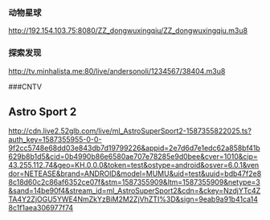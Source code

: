 ### 动物星球
http://192.154.103.75:8080/ZZ_dongwuxingqiu/ZZ_dongwuxingqiu.m3u8

### 探索发现
http://tv.minhalista.me:80/live/andersonoli/1234567/38404.m3u8

###CNTV


## Astro Sport 2
http://cdn.live2.52glb.com/live/ml_AstroSuperSport2-1587355822025.ts?auth_key=1587355955-0-0-9f2cc5748e68dd03e843db7d19799226&appid=2e7d6d7e1edc62a858bf41b629b8b1d5&cid=0b4990b86e6580ae707e78285e9d0bee&cver=1010&cip=43.255.112.74&geo=KH.0.0.0&token=test&ostype=android&osver=6.0.1&vendor=NETEASE&brand=ANDROID&model=MUMU&uid=test&uuid=bdb47f2e88c18d60c2c86af6352ce07f&stm=1587355909&ltm=1587355909&netype=3&sand=14be90f4&stream_id=ml_AstroSuperSport2&cdn=&ckey=NzdjYTc4ZTA4Y2ZjOGU5YWE4NmZkYzBiM2M2ZjVhZTI%3D&sign=9eab9a91b41ca148c1f1aea306977f74

